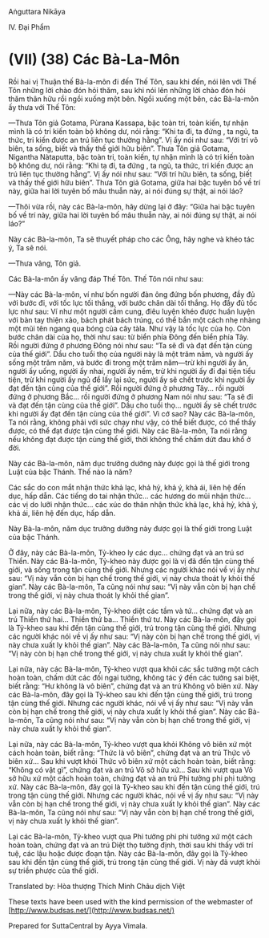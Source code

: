 

Aṅguttara Nikāya

IV. Ðại Phẩm

# (VII) (38) Các Bà-La-Môn

Rồi hai vị Thuận thế Bà-la-môn đi đến Thế Tôn, sau khi đến, nói lên với Thế Tôn những lời chào đón hỏi thăm, sau khi nói lên những lời chào đón hỏi thăm thân hữu rồi ngồi xuống một bên. Ngồi xuống một bên, các Bà-la-môn ấy thưa với Thế Tôn:

—Thưa Tôn giả Gotama, Pùrana Kassapa, bậc toàn tri, toàn kiến, tự nhận mình là có tri kiến toàn bộ không dư, nói rằng: “Khi ta đi, ta đứng , ta ngủ, ta thức, tri kiến được an trú liên tục thường hằng”. Vị ấy nói như sau: “Với trí vô biên, ta sống, biết và thấy thế giới hữu biên”. Thưa Tôn giả Gotama, Nigantha Nàtaputta, bậc toàn tri, toàn kiến, tự nhận mình là có tri kiến toàn bộ không dư, nói rằng: “Khi ta đi, ta đứng , ta ngủ, ta thức, tri kiến được an trú liên tục thường hằng”. Vị ấy nói như sau: “Với trí hữu biên, ta sống, biết và thấy thế giới hữu biên”. Thưa Tôn giả Gotama, giữa hai bậc tuyên bố về trí này, giữa hai lời tuyên bố mâu thuẫn này, ai nói đúng sự thật, ai nói láo?

—Thôi vừa rồi, này các Bà-la-môn, hãy dừng lại ở đây: “Giữa hai bậc tuyên bố về trí này, giữa hai lời tuyên bố mâu thuẫn này, ai nói đúng sự thật, ai nói láo?”

Này các Bà-la-môn, Ta sẽ thuyết pháp cho các Ông, hãy nghe và khéo tác ý, Ta sẽ nói.

—Thưa vâng, Tôn giả.

Các Bà-la-môn ấy vâng đáp Thế Tôn. Thế Tôn nói như sau:

—Này các Bà-la-môn, ví như bốn người đàn ông đứng bốn phương, đầy đủ với bước đi, với tốc lực tối thắng, với bước chân dài tối thắng. Họ đầy đủ tốc lực như sau: Ví như một người cầm cung, điêu luyện khéo được huấn luyện với bàn tay thiện xảo, bách phát bách trúng, có thể bắn một cách nhẹ nhàng một mũi tên ngang qua bóng của cây tàla. Như vậy là tốc lực của họ. Còn bước chân dài của họ, thời như sau: từ biển phía Ðông đến biển phía Tây. Rồi người đứng ở phương Ðông nói như sau: “Ta sẽ đi và đạt đến tận cùng của thế giới”. Dầu cho tuổi thọ của người này là một trăm năm, và người ấy sống một trăm năm, và bước đi trong một trăm năm—trừ khi người ấy ăn, người ấy uống, người ấy nhai, người ấy nếm, trừ khi người ấy đi đại tiện tiểu tiện, trừ khi người ấy ngủ để lấy lại sức, người ấy sẽ chết trước khi người ấy đạt đến tận cùng của thế giới”. Rồi người đứng ở phương Tây... rồi người đứng ở phương Bắc... rồi người đứng ở phương Nam nói như sau: “Ta sẽ đi và đạt đến tận cùng của thế giới”. Dầu cho tuổi thọ... người ấy sẽ chết trước khi người ấy đạt đến tận cùng của thế giới”. Vì cớ sao? Này các Bà-la-môn, Ta nói rằng, không phải với sức chạy như vậy, có thể biết được, có thể thấy được, có thể đạt được tận cùng thế giới. Này các Bà-la-môn, Ta nói rằng nếu không đạt được tận cùng thế giới, thời không thể chấm dứt đau khổ ở đời.

Này các Bà-la-môn, năm dục trưởng dưởng này được gọi là thế giới trong Luật của bậc Thánh. Thế nào là năm?

Các sắc do con mắt nhận thức khả lạc, khả hỷ, khả ý, khả ái, liên hệ đến dục, hấp dẫn. Các tiếng do tai nhận thức... các hương do mũi nhận thức... các vị do lưỡi nhận thức... các xúc do thân nhận thức khả lạc, khả hỷ, khả ý, khả ái, liên hệ đến dục, hấp dẫn.

Này Bà-la-môn, năm dục trưởng dưỡng này được gọi là thế giới trong Luật của bậc Thánh.

Ở đây, này các Bà-la-môn, Tỷ-kheo ly các dục... chứng đạt và an trú sơ Thiền. Này các Bà-la-môn, Tỷ-kheo này được gọi là vị đã đến tận cùng thế giới, và sống trong tận cùng thế giới. Nhưng các người khác nói về vị ấy như sau: “Vị này vẫn còn bị hạn chế trong thế giới, vị này chưa thoát ly khỏi thế gian”. Này các Bà-la-môn, Ta cũng nói như sau: “Vị này vẫn còn bị hạn chế trong thế giới, vị này chưa thoát ly khỏi thế gian”.

Lại nữa, này các Bà-la-môn, Tỷ-kheo diệt các tầm và tứ... chứng đạt và an trú Thiền thứ hai... Thiền thứ ba... Thiền thứ tư. Này các Bà-la-môn, đây gọi là Tỷ-kheo sau khi đến tận cùng thế giới, trú trong tận cùng thế giới. Nhưng các người khác nói về vị ấy như sau: “Vị này còn bị hạn chế trong thế giới, vị này chưa xuất ly khỏi thế gian”. Này các Bà-la-môn, Ta cũng nói như sau: “Vị này còn bị hạn chế trong thế giới, vị này chưa xuất ly khỏi thế gian”.

Lại nữa, này các Bà-la-môn, Tỷ-kheo vượt qua khỏi các sắc tưởng một cách hoàn toàn, chấm dứt các đối ngại tưởng, không tác ý đến các tưởng sai biệt, biết rằng: “Hư không là vô biên”, chứng đạt và an trú Không vô biên xứ. Này các Bà-la-môn, đây gọi là Tỷ-kheo sau khi đến tận cùng thế giới, trú trong tận cùng thế giới. Nhưng các người khác, nói về vị ấy như sau: “Vị này vẫn còn bị hạn chế trong thế giới, vị này chưa xuất ly khỏi thế gian”. Này các Bà-la-môn, Ta cũng nói như sau: “Vị này vẫn còn bị hạn chế trong thế giới, vị này chưa xuất ly khỏi thế gian”.

Lại nữa, này các Bà-la-môn, Tỷ-kheo vượt qua khỏi Không vô biên xứ một cách hoàn toàn, biết rằng: “Thức là vô biên”, chứng đạt và an trú Thức vô biên xứ... Sau khi vượt khỏi Thức vô biên xứ một cách hoàn toàn, biết rằng: “Không có vật gì”, chứng đạt và an trú Vô sở hữu xứ... Sau khi vượt qua Vô sở hữu xứ một cách hoàn toàn, chứng đạt và an trú Phi tưởng phi phi tưởng xứ. Này các Bà-la-môn, đây gọi là Tỷ-kheo sau khi đến tận cùng thế giới, trú trong tận cùng thế giới. Nhưng các người khác, nói về vị ấy như sau: “Vị này vẫn còn bị hạn chế trong thế giới, vị này chưa xuất ly khỏi thế gian”. Này các Bà-la-môn, Ta cũng nói như sau: “Vị này vẫn còn bị hạn chế trong thế giới, vị này chưa xuất ly khỏi thế gian”.

Lại các Bà-la-môn, Tỷ-kheo vượt qua Phi tưởng phi phi tưởng xứ một cách hoàn toàn, chứng đạt và an trú Diệt thọ tưởng định, thời sau khi thấy với trí tuệ, các lậu hoặc được đoạn tận. Này các Bà-la-môn, đây gọi là Tỷ-kheo sau khi đến tận cùng thế giới, trú trong tận cùng thế giới. Vị này đã vượt khỏi sự triền phược của thế giới.

Translated by: Hòa thượng Thích Minh Châu dịch Việt

These texts have been used with the kind permission of the webmaster of [http://www.budsas.net/](http://www.budsas.net/)

Prepared for SuttaCentral by Ayya Vimala.